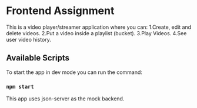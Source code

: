 # Frontend Assignment

This is a video player/streamer application where you can:
1.Create, edit and delete videos.
2.Put a video inside a playlist (bucket).
3.Play Videos.
4.See user video history. 

## Available Scripts

To start the app in dev mode you can run the command:
### `npm start`

This app uses json-server as the mock backend.

